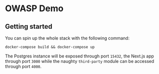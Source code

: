 # OWASP Demo

## Getting started

You can spin up the whole stack with the following command:

```
docker-compose build && docker-compose up
```

The Postgres instance will be exposed through port `15432`, the Next.js app through port `3000` while the naughty `third-party` module can be accessed through port `4000`.
